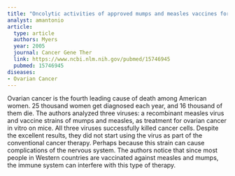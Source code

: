 ```yaml
---
title: "Oncolytic activities of approved mumps and measles vaccines for the therapy of ovarian cancer"
analyst: amantonio
article:
  type: article
  authors: Myers
  year: 2005
  journal: Cancer Gene Ther
  link: https://www.ncbi.nlm.nih.gov/pubmed/15746945
  pubmed: 15746945
diseases:
- Ovarian Cancer
---
```


Ovarian cancer is the fourth leading cause of death among American women. 25 thousand women get diagnosed each year, and 16 thousand of them die. The authors analyzed three viruses: a recombinant measles virus and vaccine strains of mumps and measles, as treatment for ovarian cancer in vitro on mice. All three viruses successfully killed cancer cells. Despite the excellent results, they did not start using the virus as part of the conventional cancer therapy. Perhaps because this strain can cause complications of the nervous system.
The authors notice that since most people in Western countries are vaccinated against measles and mumps, the immune system can interfere with this type of therapy.
